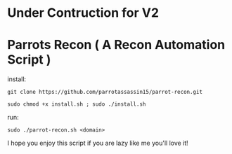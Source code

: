 # Under Contruction for V2 



# Parrots Recon ( A Recon Automation Script )


install:
```
git clone https://github.com/parrotassassin15/parrot-recon.git
```

```
sudo chmod +x install.sh ; sudo ./install.sh
```

run: 
```
sudo ./parrot-recon.sh <domain>
```

I hope you enjoy this script if you are lazy like me you'll love it!

